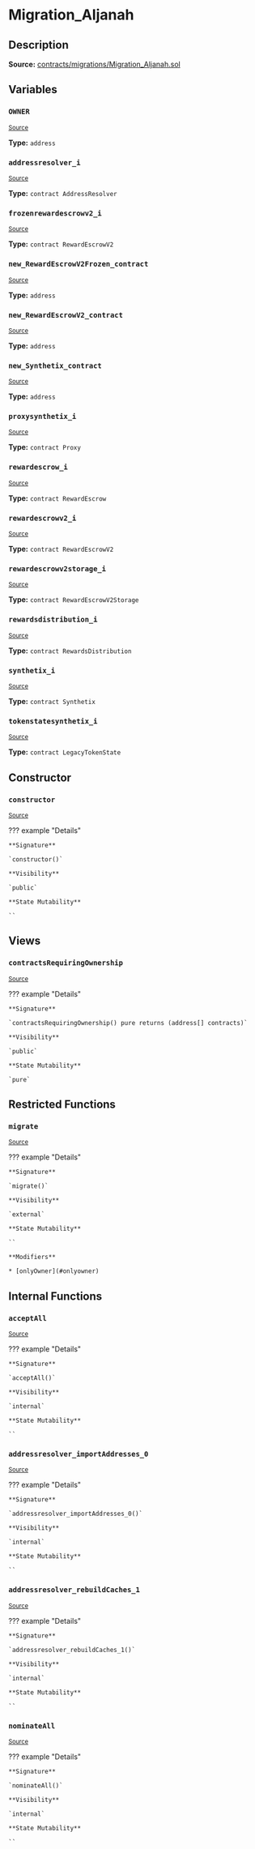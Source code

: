 # Migration_Aljanah

## Description

**Source:** [contracts/migrations/Migration_Aljanah.sol](https://github.com/Synthetixio/synthetix/tree/v2.101.3/contracts/migrations/Migration_Aljanah.sol)

## Variables

### `OWNER`

<sub>[Source](https://github.com/Synthetixio/synthetix/tree/v2.101.3/contracts/migrations/Migration_Aljanah.sol#L21)</sub>

**Type:** `address`

### `addressresolver_i`

<sub>[Source](https://github.com/Synthetixio/synthetix/tree/v2.101.3/contracts/migrations/Migration_Aljanah.sol#L28)</sub>

**Type:** `contract AddressResolver`

### `frozenrewardescrowv2_i`

<sub>[Source](https://github.com/Synthetixio/synthetix/tree/v2.101.3/contracts/migrations/Migration_Aljanah.sol#L44)</sub>

**Type:** `contract RewardEscrowV2`

### `new_RewardEscrowV2Frozen_contract`

<sub>[Source](https://github.com/Synthetixio/synthetix/tree/v2.101.3/contracts/migrations/Migration_Aljanah.sol#L57)</sub>

**Type:** `address`

### `new_RewardEscrowV2_contract`

<sub>[Source](https://github.com/Synthetixio/synthetix/tree/v2.101.3/contracts/migrations/Migration_Aljanah.sol#L55)</sub>

**Type:** `address`

### `new_Synthetix_contract`

<sub>[Source](https://github.com/Synthetixio/synthetix/tree/v2.101.3/contracts/migrations/Migration_Aljanah.sol#L53)</sub>

**Type:** `address`

### `proxysynthetix_i`

<sub>[Source](https://github.com/Synthetixio/synthetix/tree/v2.101.3/contracts/migrations/Migration_Aljanah.sol#L30)</sub>

**Type:** `contract Proxy`

### `rewardescrow_i`

<sub>[Source](https://github.com/Synthetixio/synthetix/tree/v2.101.3/contracts/migrations/Migration_Aljanah.sol#L34)</sub>

**Type:** `contract RewardEscrow`

### `rewardescrowv2_i`

<sub>[Source](https://github.com/Synthetixio/synthetix/tree/v2.101.3/contracts/migrations/Migration_Aljanah.sol#L42)</sub>

**Type:** `contract RewardEscrowV2`

### `rewardescrowv2storage_i`

<sub>[Source](https://github.com/Synthetixio/synthetix/tree/v2.101.3/contracts/migrations/Migration_Aljanah.sol#L39)</sub>

**Type:** `contract RewardEscrowV2Storage`

### `rewardsdistribution_i`

<sub>[Source](https://github.com/Synthetixio/synthetix/tree/v2.101.3/contracts/migrations/Migration_Aljanah.sol#L36)</sub>

**Type:** `contract RewardsDistribution`

### `synthetix_i`

<sub>[Source](https://github.com/Synthetixio/synthetix/tree/v2.101.3/contracts/migrations/Migration_Aljanah.sol#L46)</sub>

**Type:** `contract Synthetix`

### `tokenstatesynthetix_i`

<sub>[Source](https://github.com/Synthetixio/synthetix/tree/v2.101.3/contracts/migrations/Migration_Aljanah.sol#L32)</sub>

**Type:** `contract LegacyTokenState`

## Constructor

### `constructor`

<sub>[Source](https://github.com/Synthetixio/synthetix/tree/v2.101.3/contracts/migrations/Migration_Aljanah.sol#L59)</sub>

??? example "Details"

    **Signature**

    `constructor()`

    **Visibility**

    `public`

    **State Mutability**

    ``

## Views

### `contractsRequiringOwnership`

<sub>[Source](https://github.com/Synthetixio/synthetix/tree/v2.101.3/contracts/migrations/Migration_Aljanah.sol#L61)</sub>

??? example "Details"

    **Signature**

    `contractsRequiringOwnership() pure returns (address[] contracts)`

    **Visibility**

    `public`

    **State Mutability**

    `pure`

## Restricted Functions

### `migrate`

<sub>[Source](https://github.com/Synthetixio/synthetix/tree/v2.101.3/contracts/migrations/Migration_Aljanah.sol#L74)</sub>

??? example "Details"

    **Signature**

    `migrate()`

    **Visibility**

    `external`

    **State Mutability**

    ``

    **Modifiers**

    * [onlyOwner](#onlyowner)

## Internal Functions

### `acceptAll`

<sub>[Source](https://github.com/Synthetixio/synthetix/tree/v2.101.3/contracts/migrations/Migration_Aljanah.sol#L106)</sub>

??? example "Details"

    **Signature**

    `acceptAll()`

    **Visibility**

    `internal`

    **State Mutability**

    ``

### `addressresolver_importAddresses_0`

<sub>[Source](https://github.com/Synthetixio/synthetix/tree/v2.101.3/contracts/migrations/Migration_Aljanah.sol#L120)</sub>

??? example "Details"

    **Signature**

    `addressresolver_importAddresses_0()`

    **Visibility**

    `internal`

    **State Mutability**

    ``

### `addressresolver_rebuildCaches_1`

<sub>[Source](https://github.com/Synthetixio/synthetix/tree/v2.101.3/contracts/migrations/Migration_Aljanah.sol#L135)</sub>

??? example "Details"

    **Signature**

    `addressresolver_rebuildCaches_1()`

    **Visibility**

    `internal`

    **State Mutability**

    ``

### `nominateAll`

<sub>[Source](https://github.com/Synthetixio/synthetix/tree/v2.101.3/contracts/migrations/Migration_Aljanah.sol#L113)</sub>

??? example "Details"

    **Signature**

    `nominateAll()`

    **Visibility**

    `internal`

    **State Mutability**

    ``
